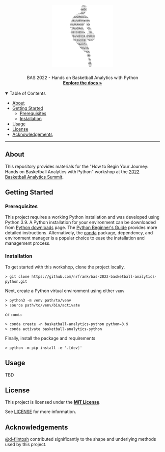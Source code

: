 <h1 align="center">
  <a href="https://github.com/nrfrank/bas-2022-basketball-analytics-python">
    <!-- Please provide path to your logo here -->
    <img src="docs/images/logo.png" alt="Logo" width="200" height="200">
  </a>
</h1>

<div align="center">
  BAS 2022 - Hands on Basketball Analytics with Python
  <br />
  <a href="#about"><strong>Explore the docs »</strong></a>
</div>

<div align="center"> <br /> </div>

<details open="open">
<summary>Table of Contents</summary>

- [About](#about)
- [Getting Started](#getting-started)
  - [Prerequisites](#prerequisites)
  - [Installation](#installation)
- [Usage](#usage)
- [License](#license)
- [Acknowledgements](#acknowledgements)

</details>

---

## About

This repository provides materials for the "How to Begin Your Journey: Hands on Basketball Analytics with Python" 
workshop at the [2022 Basketball Analytics Summit](https://www.basketballanalyticssummit.com/).


## Getting Started

### Prerequisites

This project requires a working Python installation and was developed using Python 3.9. A Python installation for your
environment can be downloaded from [Python downloads](https://www.python.org/downloads/) page. The 
[Python Beginner's Guide](https://wiki.python.org/moin/BeginnersGuide/Download) provides more detailed instructions. 
Alternatively, the [conda](https://docs.conda.io/projects/conda/en/latest/user-guide/install/index.html) package, 
dependency, and environment manager is a popular choice to ease the installation and management process.

### Installation

To get started with this workshop, clone the project locally.

    > git clone https://github.com/nrfrank/bas-2022-basketball-analytics-python.git

Next, create a Python virtual environment using either `venv`

    > python3 -m venv path/to/venv
    > source path/to/venv/bin/activate

or `conda`

    > conda create -n basketball-analytics-python python=3.9
    > conda activate basketball-analytics-python

Finally, install the package and requirements

    > python -m pip install -e '.[dev]'

## Usage

TBD

## License

This project is licensed under the [**MIT License**](https://choosealicense.com/licenses/mit/).

See [LICENSE](LICENSE) for more information.

## Acknowledgements

[@d-flintosh](https://github.com/d-flintosh) contributed significantly to the shape and underlying methods used by this 
project.
